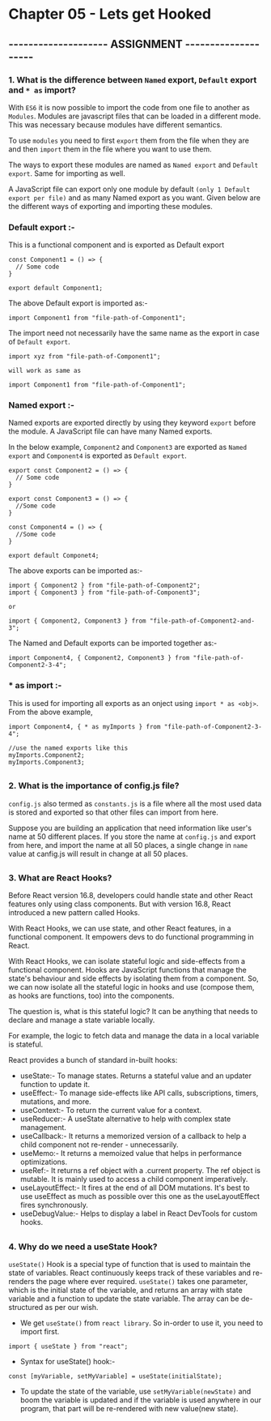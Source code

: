 # Chapter 05 - Lets get Hooked

## -------------------- ASSIGNMENT --------------------

### 1. What is the difference between `Named` export, `Default` export and `* as` import?

With `ES6` it is now possible to import the code from one file to another as `Modules`. Modules are javascript files that can be loaded in a different mode. This was necessary because modules have different semantics.

To use `modules` you need to first `export` them from the file when they are and then `import` them in the file where you want to use them.

The ways to export these modules are named as `Named export` and `Default export`. Same for importing as well.

A JavaScript file can export only one module by default `(only 1 Default export per file)` and as many Named export as you want. Given below are the different ways of exporting and importing these modules.

### Default export :-

This is a functional component and is exported as Default export

```
const Component1 = () => {
  // Some code
}

export default Component1;
```

The above Default export is imported as:-

```
import Component1 from "file-path-of-Component1";
```

The import need not necessarily have the same name as the export in case of `Default export`.

```
import xyz from "file-path-of-Component1";
```

`will work as same as`

```
import Component1 from "file-path-of-Component1";
```

### Named export :-

Named exports are exported directly by using they keyword `export` before the module.
A JavaScript file can have many Named exports.

In the below example, `Component2` and `Component3` are exported as `Named export` and `Component4` is exported as `Default export`.

```
export const Component2 = () => {
  // Some code
}

export const Component3 = () => {
  //Some code
}

const Component4 = () => {
  //Some code
}

export default Componet4;
```

The above exports can be imported as:-

```
import { Component2 } from "file-path-of-Component2";
import { Component3 } from "file-path-of-Component3";
```

`or`

```
import { Component2, Component3 } from "file-path-of-Component2-and-3";
```

The Named and Default exports can be imported together as:-

```
import Component4, { Component2, Component3 } from "file-path-of-Component2-3-4";
```

### \* as import :-

This is used for importing all exports as an onject using `import * as <obj>`.
From the above example,

```
import Component4, { * as myImports } from "file-path-of-Component2-3-4";

//use the named exports like this
myImports.Component2;
myImports.Component3;
```

##

### 2. What is the importance of config.js file?

`config.js` also termed as `constants.js` is a file where all the most used data is stored and exported so that other files can import from here.

Suppose you are building an application that need information like user's name at 50 different places. If you store the name at `config.js` and export from here, and import the name at all 50 places, a single change in `name` value at canfig.js will result in change at all 50 places.

##

### 3. What are React Hooks?

Before React version 16.8, developers could handle state and other React features only using class components. But with version 16.8, React introduced a new pattern called Hooks.

With React Hooks, we can use state, and other React features, in a functional component. It empowers devs to do functional programming in React.

With React Hooks, we can isolate stateful logic and side-effects from a functional component. Hooks are JavaScript functions that manage the state's behaviour and side effects by isolating them from a component.
So, we can now isolate all the stateful logic in hooks and use (compose them, as hooks are functions, too) into the components.

The question is, what is this stateful logic? It can be anything that needs to declare and manage a state variable locally.

For example, the logic to fetch data and manage the data in a local variable is stateful.

React provides a bunch of standard in-built hooks:

- useState:- To manage states. Returns a stateful value and an updater function to update it.
- useEffect:- To manage side-effects like API calls, subscriptions, timers, mutations, and more.
- useContext:- To return the current value for a context.
- useReducer:- A useState alternative to help with complex state management.
- useCallback:- It returns a memorized version of a callback to help a child component not re-render - unnecessarily.
- useMemo:- It returns a memoized value that helps in performance optimizations.
- useRef:- It returns a ref object with a .current property. The ref object is mutable. It is mainly used to access a child component imperatively.
- useLayoutEffect:- It fires at the end of all DOM mutations. It's best to use useEffect as much as possible over this one as the useLayoutEffect fires synchronously.
- useDebugValue:- Helps to display a label in React DevTools for custom hooks.

##

### 4. Why do we need a useState Hook?

`useState()` Hook is a special type of function that is used to maintain the state of variables. React continuously keeps track of these variables and re-renders the page where ever required.
`useState()` takes one parameter, which is the initial state of the variable, and returns an array with state variable and a function to update the state variable. The array can be de-structured as per our wish.

- We get `useState()` from `react library`. So in-order to use it, you need to import first.

```
import { useState } from "react";
```

- Syntax for useState() hook:-

```
const [myVariable, setMyVariable] = useState(initialState);
```

- To update the state of the variable, use `setMyVariable(newState)` and boom the variable is updated and if the variable is used anywhere in our program, that part will be re-rendered with new value(new state).
